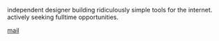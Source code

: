 independent designer building ridiculously simple tools for the internet.
actively seeking fulltime opportunities.

[mail](mailto:hayleyjolliffe@proton.me)&nbsp;

